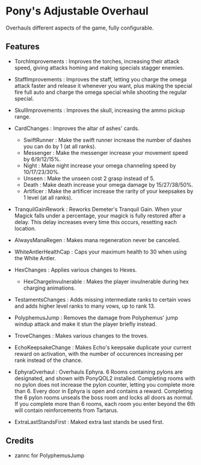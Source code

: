 # Pony's Adjustable Overhaul

Overhauls different aspects of the game, fully configurable.

## Features

- TorchImprovements : Improves the torches, increasing their attack speed, giving attacks homing and making specials stagger enemies.

- StaffImprovements : Improves the staff, letting you charge the omega attack faster and release it whenever you want, plus making the special fire full auto and charge the omega special while shooting the regular special.

- SkullImprovements : Improves the skull, increasing the ammo pickup range.

- CardChanges : Improves the altar of ashes' cards.
  - SwiftRunner : Make the swift runner increase the number of dashes you can do by 1 (at all ranks).
  - Messenger : Make the messenger increase your movement speed by 6/9/12/15%.
  - Night : Make night increase your omega channeling speed by 10/17/23/30%.
  - Unseen : Make the unseen cost 2 grasp instead of 5.
  - Death : Make death increase your omega damage by 15/27/38/50%.
  - Artificer : Make the artificer increase the rarity of your keepsakes by 1 level (at all ranks).

- TranquilGainRework : Reworks Demeter's Tranquil Gain. When your Magick falls under a percentage, your magick is fully restored after a delay. This delay increases every time this occurs, resetting each location.

- AlwaysManaRegen : Makes mana regeneration never be canceled.

- WhiteAntlerHealthCap : Caps your maximum health to 30 when using the White Antler.

- HexChanges : Applies various changes to Hexes.
  - HexChargeInvulnerable : Makes the player invulnerable during hex charging animations.

- TestamentsChanges : Adds missing intermediate ranks to certain vows and adds higher level ranks to many vows, up to rank 13.

- PolyphemusJump : Removes the damage from Polyphemus' jump windup attack and make it stun the player briefly instead.

- TroveChanges : Makes various changes to the troves.

- EchoKeepsakeChange : Makes Echo's keepsake duplicate your current reward on activation, with the number of occurences increasing per rank instead of the chance.

- EphyraOverhaul : Overhauls Ephyra. 6 Rooms containing pylons are designated, and shown with PonyQOL2 installed. Completing rooms with no pylon does not increase the pylon counter, letting you complete more than 6. Every door in Ephyra is open and contains a reward. Completing the 6 pylon rooms unseals the boss room and locks all doors as normal. If you complete more than 6 rooms, each room you enter beyond the 6th will contain reinforcements from Tartarus.

- ExtraLastStandsFirst : Maked extra last stands be used first.

## Credits

- zannc for PolyphemusJump